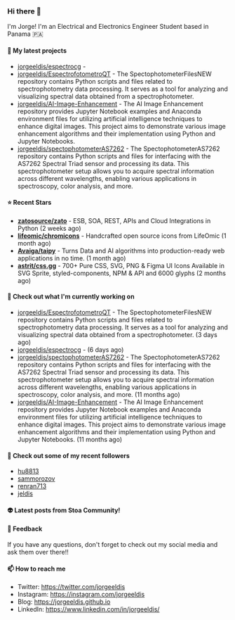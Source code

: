 ### Hi there 👋

I'm Jorge! I'm an Electrical and Electronics Engineer Student based in Panama 🇵🇦

#### 🌱 My latest projects

- [jorgeeldis/espectrocg](https://github.com/jorgeeldis/espectrocg) - 
- [jorgeeldis/EspectrofotometroQT](https://github.com/jorgeeldis/EspectrofotometroQT) - The SpectophotometerFilesNEW repository contains Python scripts and files related to spectrophotometry data processing. It serves as a tool for analyzing and visualizing spectral data obtained from a spectrophotometer. 
- [jorgeeldis/AI-Image-Enhancement](https://github.com/jorgeeldis/AI-Image-Enhancement) - The AI Image Enhancement repository provides Jupyter Notebook examples and Anaconda environment files for utilizing artificial intelligence techniques to enhance digital images. This project aims to demonstrate various image enhancement algorithms and their implementation using Python and Jupyter Notebooks.
- [jorgeeldis/spectophotometerAS7262](https://github.com/jorgeeldis/spectophotometerAS7262) - The SpectophotometerAS7262 repository contains Python scripts and files for interfacing with the AS7262 Spectral Triad sensor and processing its data. This spectrophotometer setup allows you to acquire spectral information across different wavelengths, enabling various applications in spectroscopy, color analysis, and more.

#### ⭐ Recent Stars


- **[zatosource/zato](https://github.com/zatosource/zato)** - ESB, SOA, REST, APIs and Cloud Integrations in Python (2 weeks ago)
- **[lifeomic/chromicons](https://github.com/lifeomic/chromicons)** - Handcrafted open source icons from LifeOmic (1 month ago)
- **[Avaiga/taipy](https://github.com/Avaiga/taipy)** - Turns Data and AI algorithms into production-ready web applications in no time. (1 month ago)
- **[astrit/css.gg](https://github.com/astrit/css.gg)** - 700&#43; Pure CSS, SVG, PNG &amp; Figma UI Icons Available in SVG Sprite, styled-components, NPM &amp; API and 6000 glyphs (2 months ago)

#### 👷 Check out what I'm currently working on

- [jorgeeldis/EspectrofotometroQT](https://github.com/jorgeeldis/EspectrofotometroQT) - The SpectophotometerFilesNEW repository contains Python scripts and files related to spectrophotometry data processing. It serves as a tool for analyzing and visualizing spectral data obtained from a spectrophotometer.  (3 days ago)
- [jorgeeldis/espectrocg](https://github.com/jorgeeldis/espectrocg) -  (6 days ago)
- [jorgeeldis/spectophotometerAS7262](https://github.com/jorgeeldis/spectophotometerAS7262) - The SpectophotometerAS7262 repository contains Python scripts and files for interfacing with the AS7262 Spectral Triad sensor and processing its data. This spectrophotometer setup allows you to acquire spectral information across different wavelengths, enabling various applications in spectroscopy, color analysis, and more. (11 months ago)
- [jorgeeldis/AI-Image-Enhancement](https://github.com/jorgeeldis/AI-Image-Enhancement) - The AI Image Enhancement repository provides Jupyter Notebook examples and Anaconda environment files for utilizing artificial intelligence techniques to enhance digital images. This project aims to demonstrate various image enhancement algorithms and their implementation using Python and Jupyter Notebooks. (11 months ago)

#### 🚀 Check out some of my recent followers

- [hu8813](https://github.com/hu8813)
- [sammorozov](https://github.com/sammorozov)
- [renran713](https://github.com/renran713)
- [jeldis](https://github.com/jeldis)

#### 👽 Latest posts from Stoa Community!

#### 💬 Feedback

If you have any questions, don't forget to check out my social media and ask them over there!!

#### 📫 How to reach me

- Twitter: https://twitter.com/jorgeeldis
- Instagram: https://instagram.com/jorgeeldis
- Blog: https://jorgeeldis.github.io
- LinkedIn: https://www.linkedin.com/in/jorgeeldis/
